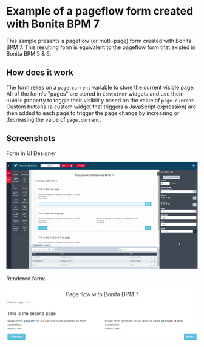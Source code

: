 # Example of a pageflow form created with Bonita BPM 7
This sample presents a pageflow (or mutli-page) form created with Bonita BPM 7. This resulting form is equivalent to the pageflow form that existed in Bonita BPM 5 & 6.

## How does it work
The form relies on a ```page.current``` variable to store the current visible page.<br/>
All of the form's "pages" are stored in ```Container``` widgets and use their ```Hidden``` property to toggle their visibility based on the value of ```page.current```.<br/>
Custom buttons (a custom widget that triggers a JavaScript expression) are then added to each page to trigger the page change by increasing or decreasing the value of ```page.current```.<br/>

## Screenshots

Form in UI Designer<br/>
<p align="center"><img src="screenshots/pageFlow-in-designer.png"/></p>

Rendered form:<br/>
<p align="center"><img src="screenshots/pageFlow-rendered.png"/></p>
